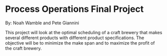 # Process Operations Final Project
By: Noah Wamble and Pete Giannini

This project will look at the optimal scheduling of a craft brewery that makes several different products with different product specifications. 
The objective will be to minimize the make span and to maximize the profit of the craft brewery. 
